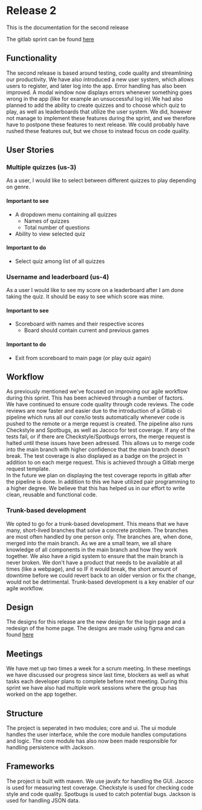 # Release 2
This is the documentation for the second release

The gitlab sprint can be found [here](https://gitlab.stud.idi.ntnu.no/it1901/groups-2021/gr2114/gr2114/-/milestones/2)

## Functionality

The second release is based around testing, code quality and streamlining our productivity.
We have also introduced a new user system, which allows users to register, and later log into the app. Error handling has also been improved. A modal window now displays errors whenever something goes wrong in the app (like for example an unsuccessful log in).We had also planned to add the ability to create quizzes and to choose which quiz to play, as well as leaderboards that utilize the user system. We did, however not manage to implement these features during the sprint, and we therefore have to postpone these features to next release. We could probably have rushed these features out, but we chose to instead focus on code quality.

## User Stories

### Multiple quizzes (us-3)

As a user, I would like to select between different quizzes to play depending on genre.

#### Important to see

- A dropdown menu containing all quizzes
    - Names of quizzes
    - Total number of questions
- Ability to view selected quiz

#### Important to do

- Select quiz among list of all quizzes

### Username and leaderboard (us-4)

As a user I would like to see my score on a leaderboard after I am done taking the quiz. It should be easy to see which score was mine.

#### Important to see

- Scoreboard with names and their respective scores
    - Board should contain current and previous games

#### Important to do

- Exit from scoreboard to main page (or play quiz again)




## Workflow 

As previously mentioned we've focused on improving our agile workflow during this sprint. This has been achieved through a number of factors.  
We have continued to ensure code quality through code reviews. The code reviews are now faster and easier due to the introduction of a Gitlab ci pipeline which runs all our core/io tests automatically whenever code is pushed to the remote or a merge request is created. The pipeline also runs Checkstyle and Spotbugs, as well as Jacoco for test coverage. If any of the tests fail, or if there are Checkstyle/Spotbugs errors, the merge request is halted until these issues have been adressed. This allows us to merge code into the main branch with higher confidence that the main branch doesn't break.
The test coverage is also displayed as a badge on the project in addition to on each merge request. This is achieved through a Gitlab merge request template.  
In the future we plan on displaying the test coverage reports in gitlab after the pipeline is done. 
In addition to this we have utilized pair programming to a higher degree. We believe that this has helped us in our effort to write clean, reusable and functional code.

### Trunk-based development

We opted to go for a trunk-based development. This means that we have many, short-lived branches that solve a concrete problem. The branches are most often handled by one person only. The branches are, when done, merged into the main branch. As we are a small team, we all share knowledge of all components in the main branch and how they work together. We also have a rigid system to ensure that the main branch is never broken. We don't have a product that needs to be available at all times (like a webpage), and so IF it would break, the short amount of downtime before we could revert back to an older version or fix the change, would not be detrimental. Trunk-based development is a key enabler of our agile workflow.



## Design

The designs for this release are the new design for the login page and a redesign of the home page.
The designs are made using figma and can found [here](https://www.figma.com/file/fIa83jzzjFGX31jdjN8C2o/Untitled?node-id=12%3A2)

## Meetings

We have met up two times a week for a scrum meeting. In these meetings we have discussed our progress since last time,
blockers as well as what tasks each developer plans to complete before next meeting.
During this sprint we have also had multiple work sessions where the group has worked on the app together.


## Structure

The project is seperated in two modules; core and ui.
The ui module handles the user interface, while the core module handles computations and logic. The core module has also now been made responsible for handling persistence with Jackson.

## Frameworks

The project is built with maven. 
We use javafx for handling the GUI.
Jacoco is used for measuring test coverage.
Checkstyle is used for checking code style and code quality.
Spotbugs is used to catch potential bugs.
Jackson is used for handling JSON data.
